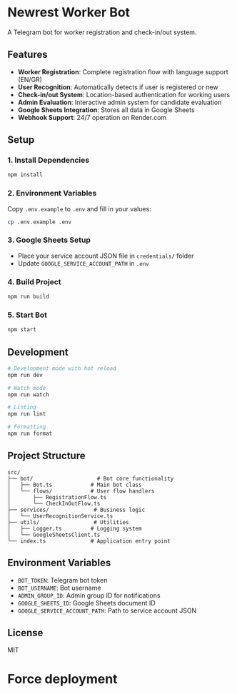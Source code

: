 # Newrest Worker Bot

A Telegram bot for worker registration and check-in/out system.

## Features

- **Worker Registration**: Complete registration flow with language support (EN/GR)
- **User Recognition**: Automatically detects if user is registered or new
- **Check-in/out System**: Location-based authentication for working users
- **Admin Evaluation**: Interactive admin system for candidate evaluation
- **Google Sheets Integration**: Stores all data in Google Sheets
- **Webhook Support**: 24/7 operation on Render.com

## Setup

### 1. Install Dependencies
```bash
npm install
```

### 2. Environment Variables
Copy `.env.example` to `.env` and fill in your values:
```bash
cp .env.example .env
```

### 3. Google Sheets Setup
- Place your service account JSON file in `credentials/` folder
- Update `GOOGLE_SERVICE_ACCOUNT_PATH` in `.env`

### 4. Build Project
```bash
npm run build
```

### 5. Start Bot
```bash
npm start
```

## Development

```bash
# Development mode with hot reload
npm run dev

# Watch mode
npm run watch

# Linting
npm run lint

# Formatting
npm run format
```

## Project Structure

```
src/
├── bot/                    # Bot core functionality
│   ├── Bot.ts            # Main bot class
│   └── flows/            # User flow handlers
│       ├── RegistrationFlow.ts
│       └── CheckInOutFlow.ts
├── services/              # Business logic
│   └── UserRecognitionService.ts
├── utils/                 # Utilities
│   ├── Logger.ts         # Logging system
│   └── GoogleSheetsClient.ts
└── index.ts              # Application entry point
```

## Environment Variables

- `BOT_TOKEN`: Telegram bot token
- `BOT_USERNAME`: Bot username
- `ADMIN_GROUP_ID`: Admin group ID for notifications
- `GOOGLE_SHEETS_ID`: Google Sheets document ID
- `GOOGLE_SERVICE_ACCOUNT_PATH`: Path to service account JSON

## License

MIT
# Force deployment
